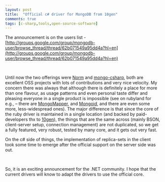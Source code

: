 ```yaml
---
layout: post
title:  "Official c# driver for MongoDB from 10gen"
comments: true
tags: [c-sharp,tools,open-source-software]
---
```



The announcement is on the users list - [http://groups.google.com/group/mongodb-user/browse_thread/thread/62b071549a95dd4a?hl=en](http://groups.google.com/group/mongodb-user/browse_thread/thread/62b071549a95dd4a?hl=en)

&#160;

Until now the two offerings were [Norm](http://github.com/atheken/NoRM) and [mongo-csharp](http://github.com/samus/mongodb-csharp), both are excellent OSS projects with lots of contributions and very nice velocity. My concern there was always that although there is definitely a place for more than one flavour, as usage patterns and even personal taste differ and pleasing everyone in a single product is impossible (see on rubyland for e.g., – there are [MongoMapper](http://github.com/jnunemaker/mongomapper/tree/master), and [Mongoid](http://mongoid.org/), and there are even some more, less-widespread ones). The major difference is that since the core of the ruby driver is maintained in a single location (and backed by paid-developers thx to [10gen](http://www.10gen.com/index)), the things that are the same across (mainly BSON, client-server setup, connection management) are not duplicated, so we get a fully featured, very robust, tested by many core, and it gets out very fast. 

On the c# side of things, the implementation of replica-sets in the client took some time to emerge after the official support on the server side was out. 

&#160;

So, it is an exciting announcement for the .NET community. I hope that the current drivers will know to adapt the drivers to use the official core.

